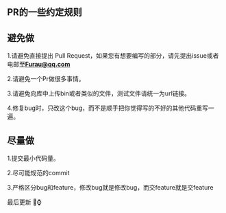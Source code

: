 ## PR的一些约定规则

## 避免做
1.请避免直接提出 Pull Request，如果您有想要编写的部分，请先提出issue或者电邮至**Furau@qq.com**

2.请避免一个Pr做很多事情。

3.请避免向库中上传bin或者类似的文件，测试文件请统一为url链接。

4.修复bug时，只改这个bug，而不是顺手把你觉得写的不好的其他代码重写一遍。

## 尽量做

1.提交最小代码量。

2.尽可能规范的commit

3.严格区分bug和feature，修改bug就是修改bug，而交feature就是交feature

最后更新 📅⌚️